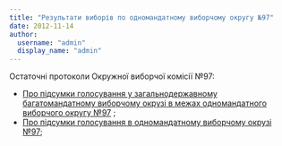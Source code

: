 ```yaml
---
title: "Результати виборів по одномандатному виборчому округу №97"
date: 2012-11-14
author: 
  username: "admin"
  display_name: "admin"
---
```


Остаточні протоколи Окружної виборчої комісії №97:

- [Про підсумки голосування у загальнодержавному багатомандатному виборчому окрузі в межах одномандатного виборчого округу №97](https://mpz.brovary.org/wp-content/uploads/2012/11/Protokol_bahatomandatniy.pdf) ;
- [Про підсумки голосування в одномандатному виборчому окрузі №97](https://mpz.brovary.org/wp-content/uploads/2012/11/Protokol_odnomandatniy.pdf);
